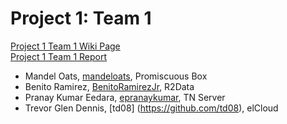 Project 1: Team 1
=================
[Project 1 Team 1 Wiki Page](https://github.com/CourseReps/ECEN489-Spring2015/wiki/Project-1-Team-1)  
[Project 1 Team 1 Report](https://github.com/CourseReps/ECEN489-Spring2015/wiki/Project-1-Team-1-Report)  

* Mandel Oats, [mandeloats](https://github.com/mandeloats), Promiscuous Box
* Benito Ramirez, [BenitoRamirezJr](https://github.com/BenitoRamirezJr), R2Data
* Pranay Kumar Eedara, [epranaykumar](https://github.com/epranaykumar), TN Server
* Trevor Glen Dennis, [td08] (https://github.com/td08), elCloud

